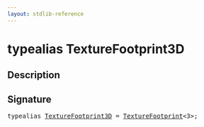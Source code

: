 ```yaml
---
layout: stdlib-reference
---
```


# typealias TextureFootprint3D

## Description



## Signature

<pre>
<span class='code_keyword'>typealias</span> <a href="/stdlib-reference/types/texturefootprint3d-07h" class="code_type">TextureFootprint3D</a> = <a href="/stdlib-reference/types/texturefootprint-07/index" class="code_type">TextureFootprint</a>&lt;3&gt;;
</pre>

